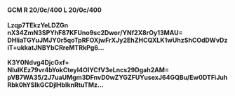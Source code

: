 #### GCM R 20/0c/400 L 20/0c/400
**Lzqp7TEkzYeLDZGn**<br/>**nX34ZmN3SPYhF87KFUno9sc2Dwor/YNf2X8rOy13MAU=**<br/>**DHliaTGYuJMJY0r5qoTpRFOXjwFrXJy2EhZHCQXLK1wUhzShCOdDWvDziT+ukkatJNBYbCRreMTRkPg6...**<br/><br/>
**K3Y0Ndvg4DjcGxf+**<br/>**NlulKEz79vr4bYokCteyI4OIYCfV3eLncs29Dgah2AM=**<br/>**pVB7WA35/2J7uaUMgm3DFnvD0wZYGZFUYusexJ64GQBu/Ew0DTFiJuhRbk0hYSlkGCDjlHblknRtuTMz...**